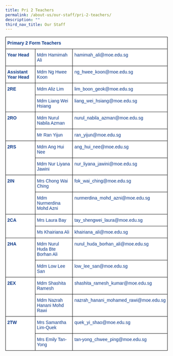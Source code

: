 ```yaml
---
title: Pri 2 Teachers
permalink: /about-us/our-staff/pri-2-teachers/
description: ""
third_nav_title: Our Staff
---
```

<style type="text/css">
.tg  {border-collapse:collapse;border-spacing:0;}
.tg td{border-color:black;border-style:solid;border-width:1px;font-family:Arial, sans-serif;font-size:14px;
  overflow:hidden;padding:10px 5px;word-break:normal;}
.tg th{border-color:black;border-style:solid;border-width:1px;font-family:Arial, sans-serif;font-size:14px;
  font-weight:normal;overflow:hidden;padding:10px 5px;word-break:normal;}
.tg .tg-ifvt{background-color:#FFF;color:#0C3989;font-weight:bold;text-align:left;vertical-align:top}
.tg .tg-vvbc{background-color:#FFF;color:#0C3989;text-align:left;vertical-align:top}
</style>
<table class="tg">
<thead>
  <tr>
    <th class="tg-ifvt" colspan="3">Primary 2 Form Teachers</th>
  </tr>
</thead>
<tbody>
  <tr>
    <td class="tg-ifvt">Year Head</td>
    <td class="tg-vvbc"><span style="font-weight:400;color:#0C3989">Mdm Hamimah Ali</span></td>
    <td class="tg-vvbc"><span style="font-weight:400;color:#0C3989">hamimah_ali@moe.edu.sg</span></td>
  </tr>
  <tr>
    <td class="tg-ifvt">Assistant Year Head</td>
    <td class="tg-vvbc"><span style="font-weight:400;color:#0C3989">Mdm Ng Hwee Koon</span></td>
    <td class="tg-vvbc"><span style="font-weight:400;color:#0C3989">ng_hwee_koon@moe.edu.sg</span></td>
  </tr>
  <tr>
    <td class="tg-ifvt" rowspan="2">2RE</td>
    <td class="tg-vvbc">Mdm Aliz Lim</td>
    <td class="tg-vvbc">lim_boon_geok@moe.edu.sg</td>
  </tr>
  <tr>
    <td class="tg-vvbc">Mdm Liang Wei Hsiang</td>
    <td class="tg-vvbc">liang_wei_hsiang@moe.edu.sg</td>
  </tr>
  <tr>
    <td class="tg-ifvt" rowspan="2">2RO</td>
    <td class="tg-vvbc">Mdm Nurul Nabila Azman</td>
    <td class="tg-vvbc">nurul_nabila_azman@moe.edu.sg</td>
  </tr>
  <tr>
    <td class="tg-vvbc"><span style="font-weight:400;color:#0C3989">Mr Ran Yijun</span></td>
    <td class="tg-vvbc"><span style="font-weight:400;color:#0C3989">ran_yijun@moe.edu.sg</span></td>
  </tr>
  <tr>
    <td class="tg-ifvt" rowspan="2">2RS</td>
    <td class="tg-vvbc"><span style="font-weight:400;color:#0C3989">Mdm Ang Hui Nee</span></td>
    <td class="tg-vvbc"><span style="font-weight:400;color:#0C3989">ang_hui_nee@moe.edu.sg</span></td>
  </tr>
  <tr>
    <td class="tg-vvbc">Mdm Nur Liyana Jawini</td>
    <td class="tg-vvbc">nur_liyana_jawini@moe.edu.sg</td>
  </tr>
  <tr>
    <td class="tg-ifvt" rowspan="2">2IN</td>
    <td class="tg-vvbc">Mrs Chong Wai Ching</td>
    <td class="tg-vvbc">fok_wai_ching@moe.edu.sg</td>
  </tr>
  <tr>
    <td class="tg-vvbc">Mdm Nurmerdina Mohd Azni</td>
    <td class="tg-vvbc">nurmerdina_mohd_azni@moe.edu.sg</td>
  </tr>
  <tr>
    <td class="tg-ifvt" rowspan="2">2CA</td>
    <td class="tg-vvbc">Mrs Laura Bay</td>
    <td class="tg-vvbc">tay_shengwei_laura@moe.edu.sg</td>
  </tr>
  <tr>
    <td class="tg-vvbc"><span style="font-weight:400;color:#0C3989">Ms Khairiana Ali</span></td>
    <td class="tg-vvbc"><span style="font-weight:400;color:#0C3989">khairiana_ali@moe.edu.sg</span></td>
  </tr>
  <tr>
    <td class="tg-ifvt" rowspan="2">2HA</td>
    <td class="tg-vvbc">Mdm Nurul Huda Bte Borhan Ali</td>
    <td class="tg-vvbc">nurul_huda_borhan_ali@moe.edu.sg</td>
  </tr>
  <tr>
    <td class="tg-vvbc">Mdm Low Lee San</td>
    <td class="tg-vvbc">low_lee_san@moe.edu.sg</td>
  </tr>
  <tr>
    <td class="tg-ifvt" rowspan="2">2EX</td>
    <td class="tg-vvbc"><span style="font-weight:400;color:#0C3989">Mdm Shashita Ramesh</span></td>
    <td class="tg-vvbc"><span style="font-weight:400;color:#0C3989">shashita_ramesh_kumar@moe.edu.sg</span></td>
  </tr>
  <tr>
    <td class="tg-vvbc">Mdm Nazrah Hanani Mohd Rawi</td>
    <td class="tg-vvbc">nazrah_hanani_mohamed_rawi@moe.edu.sg</td>
  </tr>
  <tr>
    <td class="tg-ifvt" rowspan="2">2TW</td>
    <td class="tg-vvbc">Mrs Samantha Lim-Quek</td>
    <td class="tg-vvbc">quek_yi_shao@moe.edu.sg</td>
  </tr>
  <tr>
    <td class="tg-vvbc"><span style="font-weight:400;color:#0C3989">Mrs Emily Tan-Yong</span></td>
    <td class="tg-vvbc"><span style="font-weight:400;color:#0C3989">tan-yong_chwee_ping@moe.edu.sg</span></td>
  </tr>
</tbody>
</table>